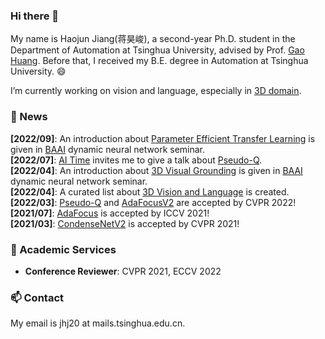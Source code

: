 ### Hi there 👋
My name is Haojun Jiang(蒋昊峻), a second-year Ph.D. student in the Department of Automation at Tsinghua University, advised by Prof. [Gao Huang](http://www.gaohuang.net/). Before that, I received my B.E. degree in Automation at Tsinghua University. 😄

I’m currently working on vision and language, especially in [3D domain](https://github.com/jianghaojun/Awesome-3D-Visual-Grounding).

<!--**jianghaojun/jianghaojun** is a ✨ _special_ ✨ repository because its `README.md` (this file) appears on your GitHub profile.

Here are some ideas to get you started:

- 🔭 I’m currently working on ...
- 🌱 I’m currently learning ...
- 👯 I’m looking to collaborate on ...
- 🤔 I’m looking for help with ...
- 💬 Ask me about ...
- 📫 How to reach me: ...
- 😄 Pronouns: ...
- ⚡ Fun fact: ...
-->

### 💬 News
**[2022/09]**: An introduction about [Parameter Efficient Transfer Learning](https://cloud.tsinghua.edu.cn/f/73309dec3ea3496db459/?dl=1) is given in [BAAI](https://www.baai.ac.cn/english.html) dynamic neural network seminar.  
**[2022/07]**: [AI Time](http://www.aitime.cn/) invites me to give a talk about [Pseudo-Q](https://www.bilibili.com/video/BV1LB4y1e7kT?spm_id_from=333.337.search-card.all.click&vd_source=17f8133aaca9f7f8e61c08b61e26d162).  
**[2022/04]**: An introduction about [3D Visual Grounding](https://cloud.tsinghua.edu.cn/f/31f0f6930817424db210/?dl=1) is given in [BAAI](https://www.baai.ac.cn/english.html) dynamic neural network seminar.  
**[2022/04]**: A curated list about [3D Vision and Language](https://github.com/jianghaojun/Awesome-3D-Visual-Grounding) is created.  
**[2022/03]**: [Pseudo-Q](https://arxiv.org/abs/2203.08481) and [AdaFocusV2](https://arxiv.org/abs/2112.14238) are accepted by CVPR 2022!  
**[2021/07]**: [AdaFocus](https://arxiv.org/abs/2105.03245) is accepted by ICCV 2021!  
**[2021/03]**: [CondenseNetV2](https://arxiv.org/abs/2104.04382) is accepted by CVPR 2021!  

### 🌱 Academic Services 
- **Conference Reviewer**: CVPR 2021, ECCV 2022

### 📫 Contact 
My email is jhj20 at mails.tsinghua.edu.cn. 

<!--### ✨ GitHub Stats 
[![Haojun's GitHub stats](https://github-readme-stats.vercel.app/api?username=jianghaojun&show_icons=true&theme=tokyonight)](https://github.com/anuraghazra/github-readme-stats)

### Visitors
<p align="left"> 
  <img src="https://profile-counter.glitch.me/jianghaojun/count.svg" />
</p>
-->
